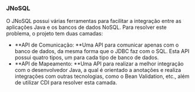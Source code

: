 ### JNoSQL

O JNoSQL possui várias ferramentas para facilitar a integração entre as aplicações Java e os bancos de dados NoSQL. Para resolver este problema, o projeto tem duas camadas:

* **API de Comunicação: **Uma API para comunicar apenas com o banco de dados, da mesma forma que o JDBC faz com o SQL. Esta API possui quatro tipos, um para cada tipo de banco de dados.
* **API de Mapeamento: **Uma API para realizar a melhor integração com o desenvolvedor Java, a qual é orientado a anotações e realiza integrações com outras tecnologias, como o Bean Validation, etc., além de utilizar CDI para resolver esta camada.
